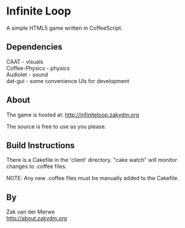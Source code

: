Infinite Loop
=============

A simple HTML5 game written in CoffeeScript.

Dependencies
------------
CAAT - visuals  
Coffee-Physics - physics  
Audiolet - sound  
dat-gui - some convenience UIs for development


About
-----
The game is hosted at:
  http://infiniteloop.zakvdm.org


The source is free to use as you please.


Build Instructions
------------------
There is a Cakefile in the 'client' directory.
"cake watch" will monitor changes to .coffee files.

NOTE: Any new .coffee files must be manually added to the Cakefile.


By
--
Zak van der Merwe  
http://about.zakvdm.org
